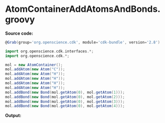 # AtomContainerAddAtomsAndBonds.groovy
**Source code:**
```groovy
@Grab(group='org.openscience.cdk', module='cdk-bundle', version='2.8')

import org.openscience.cdk.interfaces.*;
import org.openscience.cdk.*;

mol = new AtomContainer();
mol.addAtom(new Atom("C"));
mol.addAtom(new Atom("H"));
mol.addAtom(new Atom("H"));
mol.addAtom(new Atom("H"));
mol.addAtom(new Atom("H"));
mol.addBond(new Bond(mol.getAtom(0), mol.getAtom(1)));
mol.addBond(new Bond(mol.getAtom(0), mol.getAtom(2)));
mol.addBond(new Bond(mol.getAtom(0), mol.getAtom(3)));
mol.addBond(new Bond(mol.getAtom(0), mol.getAtom(4)));
```
**Output:**
```plain
```
